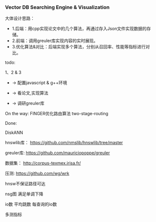 ### Vector DB Searching Engine & Visualization

大体设计思路：

* 1.后端：用cpp实现论文中的几个算法，再通过存入Json文件实现数据的存储。
* 2.前端：调用greuler库实现内容的实时展现。
* 3.优化算法&对比：后端实现多个算法，分别从召回率、性能等指标进行对比。

todo:

1、2 & 3

* -> 配置javascript & g++环境

* -> 看论文,实现算法

* -> 调研greuler库

On the way:
FINGER优化路由算法 two-stage-routing

Done:

DiskANN


hnswlib库：
https://github.com/nmslib/hnswlib/tree/master

greuler库:
https://github.com/mauriciopoppe/greuler

数据集：
http://corpus-texmex.irisa.fr/

压测:
https://github.com/wg/wrk

hnsw不保证路径可达

nsg图 满足单调下降

io数 平均跳数 每查询的io数

多测指标